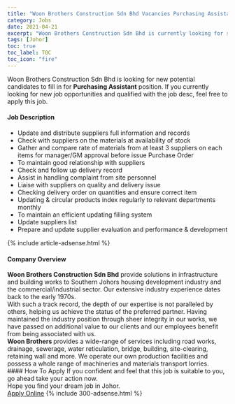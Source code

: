 ```yaml
---
title: "Woon Brothers Construction Sdn Bhd Vacancies Purchasing Assistant" 
category: Jobs 
date: 2021-04-21 
excerpt: "Woon Brothers Construction Sdn Bhd is currently looking for suitable person to fill in the Purchasing Assistant which based in Johor" 
tags: [Johor] 
toc: true 
toc_label: TOC 
toc_icon: "fire" 
--- 
```


<p>Woon Brothers Construction Sdn Bhd is looking for new potential candidates to fill in for <b>Purchasing Assistant</b> position. If you currently looking for new job opportunities and qualified with the job desc, feel free to apply this job.
</p><div><div><h4>Job Description</h4></div><div><div><span><div><ul><li><span>Update and distribute suppliers full information and records</span></li><li><span>Check with suppliers on the materials at availability of stock</span></li><li><span>Gather and compare rate of materials from at least 3 suppliers on each items for manager/GM approval before issue Purchase Order</span></li><li><span>To maintain good relationship with suppliers</span></li><li><span>Check and follow up delivery record</span></li><li><span>Assist in handling complaint from site personnel</span></li><li><span>Liaise with suppliers on quality and delivery issue</span></li><li><span>Checking delivery order on quantities and&#160;ensure correct item</span></li><li><span>Updating &amp; circular products index regularly to relevant departments monthly</span></li><li><span>To maintain an efficient updating filling system</span></li><li><span>Update suppliers list&#160;</span></li><li><span>Prepare and update supplier evaluation and performance &amp; development</span></li></ul></div></span></div></div></div> 
{% include article-adsense.html %} 
<div><div><h4>Company Overview</h4></div><div><div><span><div><div>
<div><strong>Woon Brothers Construction Sdn Bhd</strong> provide solutions in infrastructure and building works to Southern Johors housing development industry and the commercial/industrial sector. Our extensive industry experience dates back to the early 1970s.</div>
<div>With such a track record, the depth of our expertise is not paralleled by others, helping us achieve the status of the preferred partner. Having maintained the industry position through sheer integrity in our works, we have passed on additional value to our clients and our employees benefit from being associated with us.</div>
<div><strong>Woon Brothers </strong>provides a wide-range of services including road works, drainage, sewerage, water reticulation, bridge, building, site-clearing, retaining wall and more. We operate our own production facilities and possess a whole range of machineries and materials transport lorries.&#160;</div>
</div></div></span></div></div></div> 
#### How To Apply 
If you confident and feel that this job is suitable to you, go ahead take your action now. <br/> 
Hope you find your dream job in Johor. <br/> 
<a href="https://www.jobstreet.com.my/en/job/purchasing-assistant-4543713?jobId=jobstreet-my-job-4543713&" class="btn btn--info" target="_blank" rel="nofollow noopenner">Apply Online</a> 
{% include 300-adsense.html %} 